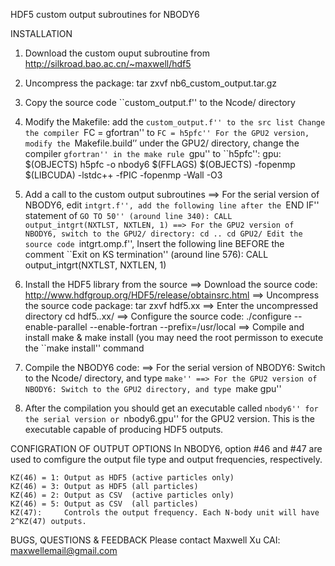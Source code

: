 HDF5 custom output subroutines for NBODY6

INSTALLATION
1) Download the custom ouput subroutine from http://silkroad.bao.ac.cn/~maxwell/hdf5
2) Uncompress the package: 
    tar zxvf nb6_custom_output.tar.gz
3) Copy the source code ``custom_output.f'' to the Ncode/ directory
4) Modify the Makefile: 
    add the ``custom_output.f'' to the src list
    Change the compiler ``FC = gfortran'' to ``FC = h5pfc''
    For the GPU2 version, modify the ``Makefile.build’’ under the GPU2/ directory, change the compiler ``gfortran'' in the make rule ``gpu'' to ``h5pfc'':
        gpu: $(OBJECTS)
            h5pfc -o nbody6 $(FFLAGS) $(OBJECTS)  -fopenmp $(LIBCUDA)  -lstdc++ -fPIC -fopenmp -Wall -O3

5) Add a call to the custom output subroutines
    ==> For the serial version of NBODY6, edit ``intgrt.f'', add the following line after the ``END IF'' statement of ``GO TO 50'' (around line 340):
        CALL output_intgrt(NXTLST, NXTLEN, 1)
    ==> For the GPU2 version of NBODY6, switch to the GPU2/ directory:
        cd ..
        cd GPU2/
        Edit the source code ``intgrt.omp.f'', Insert the following line BEFORE the comment ``Exit on KS termination'' (around line 576):
        CALL output_intgrt(NXTLST, NXTLEN, 1)

6) Install the HDF5 library from the source
    ==> Download the source code: http://www.hdfgroup.org/HDF5/release/obtainsrc.html
    ==> Uncompress the source code package:
        tar zxvf hdf5.xx
    ==> Enter the uncompressed directory
        cd hdf5..xx/
    ==> Configure the source code:
        ./configure --enable-parallel --enable-fortran --prefix=/usr/local
    ==> Compile and install
        make & make install (you may need the root permisson to execute the ``make install'' command
7) Compile the NBODY6 code:
    ==> For the serial version of NBODY6:
        Switch to the Ncode/ directory, and type ``make''
    ==> For the GPU2 version of NBODY6:
        Switch to the GPU2 directory, and type ``make gpu''

8) After the compilation you should get an executable called ``nbody6'' for the serial version or ``nbody6.gpu'' for the GPU2 version. This is the executable capable of producing HDF5 outputs.




CONFIGRATION OF OUTPUT OPTIONS
In NBODY6, option #46 and #47 are used to comfigure the output file type and output frequencies, respectively.

    KZ(46) = 1: Output as HDF5 (active particles only)
    KZ(46) = 3: Output as HDF5 (all particles)
    KZ(46) = 2: Output as CSV  (active particles only)
    KZ(46) = 5: Output as CSV  (all particles)
    KZ(47):     Controls the output frequency. Each N-body unit will have 2^KZ(47) outputs.


BUGS, QUESTIONS & FEEDBACK
    Please contact Maxwell Xu CAI: maxwellemail@gmail.com


